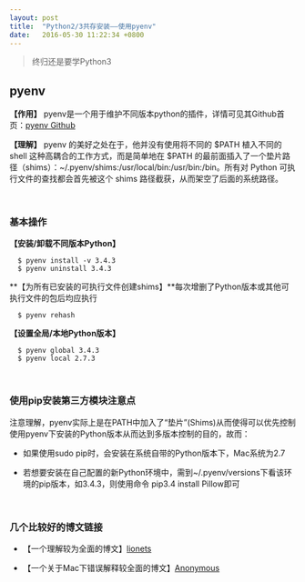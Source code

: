 ```yaml
---
layout: post
title:  "Python2/3共存安装——使用pyenv"
date:   2016-05-30 11:22:34 +0800
---
```

> 终归还是要学Python3

## pyenv

**【作用】**  pyenv是一个用于维护不同版本python的插件，详情可见其Github首页：[pyenv Github](https://github.com/yyuu/pyenv#homebrew-on-mac-os-x)

**【理解】**  pyenv 的美好之处在于，他并没有使用将不同的 $PATH 植入不同的 shell 这种高耦合的工作方式，而是简单地在 $PATH 的最前面插入了一个垫片路径（shims）：~/.pyenv/shims:/usr/local/bin:/usr/bin:/bin。所有对 Python 可执行文件的查找都会首先被这个 shims 路径截获，从而架空了后面的系统路径。


<br />

### 基本操作

**【安装/卸载不同版本Python】**

      $ pyenv install -v 3.4.3
      $ pyenv uninstall 3.4.3

**【为所有已安装的可执行文件创建shims】**每次增删了Python版本或其他可执行文件的包后均应执行

      $ pyenv rehash

**【设置全局/本地Python版本】**

      $ pyenv global 3.4.3
      $ pyenv local 2.7.3

<br />

### 使用pip安装第三方模块注意点

注意理解，pyenv实际上是在PATH中加入了“垫片”(Shims)从而使得可以优先控制使用pyenv下安装的Python版本从而达到多版本控制的目的，故而：

* 如果使用sudo pip时，会安装在系统自带的Python版本下，Mac系统为2.7

* 若想要安装在自己配置的新Python环境中，需到~/.pyenv/versions下看该环境的pip版本，如3.4.3，则使用命令 pip3.4 install Pillow即可

<br />

### 几个比较好的博文链接

* 【一个理解较为全面的博文】[lionets](http://my.oschina.net/lionets/blog/267469)

* 【一个关于Mac下错误解释较全面的博文】[Anonymous](http://www.codeweblog.com/%E8%AE%B0%E5%BD%95mac%E4%B8%8B%E5%AE%89%E8%A3%85pyenv%E6%97%B6%E6%89%80%E9%81%87%E5%88%B0%E7%9A%84%E9%97%AE%E9%A2%98/)
